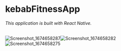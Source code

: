 # kebabFitnessApp

###### This application is built with React Native.

![Screenshot_1674658287](https://user-images.githubusercontent.com/92105996/214600402-e229a99f-53cf-4c4f-b368-dc0c8e32ed43.png)![Screenshot_1674658282](https://user-images.githubusercontent.com/92105996/214600447-166ce91f-9302-4f3c-8bf4-7e4485ed3d0b.png)![Screenshot_1674658275](https://user-images.githubusercontent.com/92105996/214600487-54498f52-3ebc-4a8b-8b87-56ecb4ef9e40.png)


